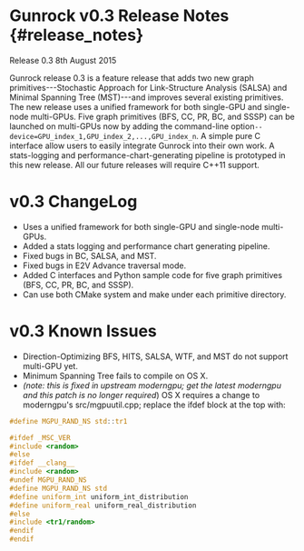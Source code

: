 Gunrock v0.3 Release Notes {#release_notes}
==========================

Release 0.3
8th August 2015

Gunrock release 0.3 is a feature release that adds two new graph primitives---Stochastic Approach for Link-Structure Analysis (SALSA) and Minimal Spanning Tree (MST)---and improves several existing primitives. The new release uses a
unified framework for both single-GPU and single-node multi-GPUs. Five graph
primitives (BFS, CC, PR, BC, and SSSP) can be launched on multi-GPUs now by
adding the command-line option`--device=GPU_index_1,GPU_index_2,...,GPU_index_n`.
A simple pure C interface allow users to easily integrate Gunrock into their own
work. A stats-logging and performance-chart-generating pipeline is prototyped
in this new release. All our future releases will require C++11 support.

v0.3 ChangeLog
==============
 - Uses a unified framework for both single-GPU and single-node multi-GPUs.
 - Added a stats logging and performance chart generating pipeline.
 - Fixed bugs in BC, SALSA, and MST.
 - Fixed bugs in E2V Advance traversal mode.
 - Added C interfaces and Python sample code for five graph primitives (BFS, CC, PR, BC, and SSSP).
 - Can use both CMake system and make under each primitive directory.

v0.3 Known Issues
=================
 - Direction-Optimizing BFS, HITS, SALSA, WTF, and MST do not support multi-GPU yet.
 - Minimum Spanning Tree fails to compile on OS X.
 - *(note: this is fixed in upstream moderngpu; get the latest moderngpu and this patch is no longer required*) OS X requires a change to moderngpu's src/mgpuutil.cpp; replace the ifdef block at the top with:

```C
#define MGPU_RAND_NS std::tr1

#ifdef _MSC_VER
#include <random>
#else
#ifdef __clang__
#include <random>
#undef MGPU_RAND_NS
#define MGPU_RAND_NS std
#define uniform_int uniform_int_distribution
#define uniform_real uniform_real_distribution
#else
#include <tr1/random>
#endif
#endif
```
